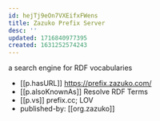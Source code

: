 ```yaml
---
id: hejTj9eOn7VXEifxFWens
title: Zazuko Prefix Server
desc: ''
updated: 1716840977395
created: 1631252574243
---
```



a search engine for RDF vocabularies


- [[p.hasURL]] https://prefix.zazuko.com/
- [[p.alsoKnownAs]] Resolve RDF Terms
- [[p.vs]] prefix.cc; LOV 
- published-by: [[org.zazuko]]
